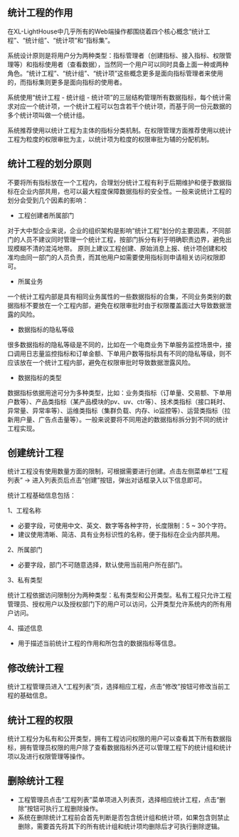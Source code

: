 ## 统计工程的作用

在XL-LightHouse中几乎所有的Web端操作都围绕着四个核心概念“统计工程”、“统计组”、“统计项”和“指标集”。

系统设计原则是将用户分为两种类型：指标管理者（创建指标、接入指标、权限管理等）和指标使用者（查看数据），当然同一个用户可以同时具备上面一种或两种角色。“统计工程”、“统计组”、“统计项”这些概念更多是面向指标管理者来使用的，而指标集则更多是面向指标的使用者。

系统使用“统计工程 - 统计组 - 统计项”的三层结构管理所有数据指标，每个统计需求对应一个统计项，一个统计工程可以包含若干个统计项，而基于同一份元数据的多个统计项叫做一个统计组。

系统推荐使用以统计工程为主体的指标分类机制。在权限管理方面推荐使用以统计工程为粒度的权限审批为主，以统计项为粒度的权限审批为辅的分配机制。

## 统计工程的划分原则

不要将所有指标放在一个工程内，合理划分统计工程有利于后期维护和便于数据指标在企业内部共用，也可以最大程度保障数据指标的安全性。一般来说统计工程的划分会受到几个因素的影响：

+ 工程创建者所属部门

对于大中型企业来说，企业的组织架构是影响“统计工程”划分的主要因素，不同部门的人员不建议同时管理一个统计工程，按部门拆分有利于明确职责边界，避免出现模糊不清的混沌地带。
原则上建议工程创建、原始消息上报、统计项创建和校准均由同一部门的人员负责，而其他用户如需要使用指标则申请相关访问权限即可。

+ 所属业务

一个统计工程内部是具有相同业务属性的一些数据指标的合集，不同业务类别的数据指标不要放在一个工程内部，避免在权限审批时由于权限覆盖面过大导致数据泄露的风险。

+ 数据指标的隐私等级

很多数据指标的隐私等级是不同的，比如在一个电商业务下单服务监控场景中，接口调用日志量监控指标和订单金额、下单用户数等指标具有不同的隐私等级，则不应该放在一个统计工程内部，避免在权限审批时导致数据泄露风险。

+ 数据指标的类型

数据指标依据用途可分为多种类型，比如：业务类指标（订单量、交易额、下单用户数等）、产品类指标（某产品模块的pv、uv、ctr等）、技术类指标（接口耗时、异常量、异常率等）、运维类指标（集群负载、内存、io监控等）、运营类指标（拉新用户量、广告点击量等）。一般来说要将不同用途的数据指标拆分到不同的统计工程实现。

## 创建统计工程

统计工程没有使用数量方面的限制，可根据需要进行创建。点击左侧菜单栏“工程列表” -> 进入列表页后点击“创建”按钮，弹出对话框录入以下信息即可。

统计工程基础信息包括：

1、工程名称

+ 必要字段，可使用中文、英文、数字等各种字符，长度限制：5 ~ 30个字符。
+ 建议使用清晰、简洁、具有业务标识性的名称，便于指标在企业内部共用。

2、所属部门

+ 必要字段，部门不可随意选择，默认使用当前用户所在部门。

3、私有类型

统计工程依据访问限制分为两种类型：私有类型和公开类型。私有工程只允许工程管理员、授权用户以及授权部门下的用户可以访问，公开类型允许系统内的所有用户访问。

4、描述信息

+ 用于描述当前统计工程的作用和所包含的数据指标等信息。

## 修改统计工程

统计工程管理员进入“工程列表”页，选择相应工程，点击“修改”按钮可修改当前工程的基础信息。

## 统计工程的权限

统计工程分为私有和公开类型，拥有工程访问权限的用户可以查看其下所有数据指标，拥有管理员权限的用户除了查看数据指标外还可以管理工程下的统计组和统计项以及进行权限管理等操作。

## 删除统计工程

+ 工程管理员点击“工程列表”菜单项进入列表页，选择相应统计工程，点击“删除”按钮可执行工程删除操作。
+ 系统在删除统计工程前会首先判断是否包含统计组和统计项，如果包含则禁止删除，需要首先将其下的所有统计组和统计项均删除后才可执行删除逻辑。